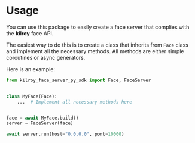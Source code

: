 # Usage

You can use this package to easily create a face server
that complies with the **kilroy** face API.

The easiest way to do this is to create a class that inherits from `Face` class
and implement all the necessary methods.
All methods are either simple coroutines or async generators.

Here is an example:

```python
from kilroy_face_server_py_sdk import Face, FaceServer


class MyFace(Face):
    ...  # Implement all necessary methods here


face = await MyFace.build()
server = FaceServer(face)

await server.run(host="0.0.0.0", port=10000)
```
